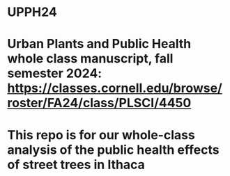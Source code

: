 # UPPH24
# Urban Plants and Public Health whole class manuscript, fall semester 2024: https://classes.cornell.edu/browse/roster/FA24/class/PLSCI/4450
# This repo is for our whole-class analysis of the public health effects of street trees in Ithaca
